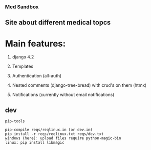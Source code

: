 ### Med Sandbox

## Site about different medical topcs

# Main features:

1. django 4.2

2. Templates

3. Authentication (all-auth)

4. Nested comments (django-tree-bread) with crud's on them (htmx)

5. Notifications (currently without email notifications)

## dev

```
pip-tools

pip-compile reqs/reqlinux.in (or dev.in)
pip install -r reqs/reqlinux.txt reqs/dev.txt
windows (here): upload files require python-magic-bin
linux: pip install libmagic
```
